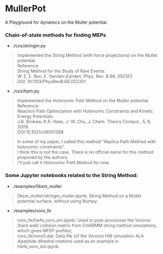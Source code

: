 # MullerPot
A Playground for dynamics on the Muller potential.  

### Chain-of-state methods for finding MEPs

- ./cos/stringm.py
> Implemented the String Method (with force projections) on the Muller potential.  
> Reference:  
>   String Method for the Study of Rare Events.  
>   W. E, E. Ren, E. Vanden-Eijnden, Phys. Rev. B 66, 052301  
>   DOI: 10.1103/PhysRevB.66.052301  

- ./cos/hpm.py
> Implemented the Holonomic Path Method on the Muller potential.  
> Reference:  
>   Reaction Path Optimization with Holonomic Constraints and Kinetic Energy Potentials.  
>   J.B. Brokaw, K.R. Haas, J.-W. Chu, J. Chem. Theory Comput., 5, 8, 2009.  
>   DOI:10.1021/ct9001398  
> 
> In some of my paper, I called this method "Replica Path Method with holonomic constraints".  
> I think this is not the case. There is no official name for this method proposed by the authors.  
> I'll just call it Holonomic Path Method for now.  

### Some Jupyter notebooks related to the String Method:
- ./examples/0ksm_muller  
> 0ksm_muller/stringm_muller.ipynb: String Method on a Muller potential surface, without using Numpy;  
- ./examples/voro_fe  
> voro_fe/hwfe_voro_sm.ipynb: Used to post-processes the Voronoi (hard wall) collision matrix from CHARMM string method simulations, which gives MFEP profiles;  
> voro_fe/voro0.dat: Data file (of the Voronoi HW simulation ALA dipeptide dihedral rotation) used as an example in hwfe_voro_sm.ipynb.  
